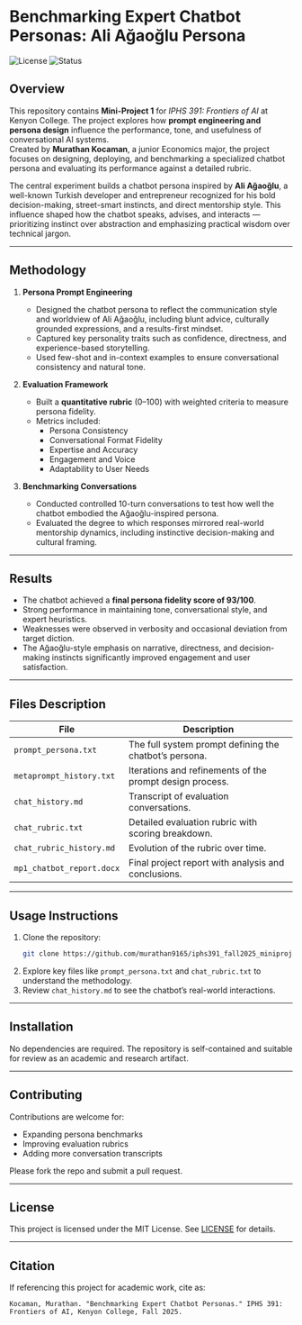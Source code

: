 # Benchmarking Expert Chatbot Personas: Ali Ağaoğlu Persona

![License](https://img.shields.io/badge/license-MIT-blue.svg) ![Status](https://img.shields.io/badge/status-active-success.svg)

## Overview

This repository contains **Mini-Project 1** for *IPHS 391: Frontiers of AI* at Kenyon College. The project explores how **prompt engineering and persona design** influence the performance, tone, and usefulness of conversational AI systems.  
Created by **Murathan Kocaman**, a junior Economics major, the project focuses on designing, deploying, and benchmarking a specialized chatbot persona and evaluating its performance against a detailed rubric.

The central experiment builds a chatbot persona inspired by **Ali Ağaoğlu**, a well-known Turkish developer and entrepreneur recognized for his bold decision-making, street-smart instincts, and direct mentorship style. This influence shaped how the chatbot speaks, advises, and interacts — prioritizing instinct over abstraction and emphasizing practical wisdom over technical jargon.

---

## Methodology

1. **Persona Prompt Engineering**  
   - Designed the chatbot persona to reflect the communication style and worldview of Ali Ağaoğlu, including blunt advice, culturally grounded expressions, and a results-first mindset.  
   - Captured key personality traits such as confidence, directness, and experience-based storytelling.  
   - Used few-shot and in-context examples to ensure conversational consistency and natural tone.

2. **Evaluation Framework**  
   - Built a **quantitative rubric** (0–100) with weighted criteria to measure persona fidelity.  
   - Metrics included:
     - Persona Consistency
     - Conversational Format Fidelity
     - Expertise and Accuracy
     - Engagement and Voice
     - Adaptability to User Needs

3. **Benchmarking Conversations**  
   - Conducted controlled 10-turn conversations to test how well the chatbot embodied the Ağaoğlu-inspired persona.  
   - Evaluated the degree to which responses mirrored real-world mentorship dynamics, including instinctive decision-making and cultural framing.

---

## Results

- The chatbot achieved a **final persona fidelity score of 93/100**.
- Strong performance in maintaining tone, conversational style, and expert heuristics.
- Weaknesses were observed in verbosity and occasional deviation from target diction.
- The Ağaoğlu-style emphasis on narrative, directness, and decision-making instincts significantly improved engagement and user satisfaction.

---

## Files Description

| File | Description |
|------|-------------|
| `prompt_persona.txt` | The full system prompt defining the chatbot’s persona. |
| `metaprompt_history.txt` | Iterations and refinements of the prompt design process. |
| `chat_history.md` | Transcript of evaluation conversations. |
| `chat_rubric.txt` | Detailed evaluation rubric with scoring breakdown. |
| `chat_rubric_history.md` | Evolution of the rubric over time. |
| `mp1_chatbot_report.docx` | Final project report with analysis and conclusions. |

---

## Usage Instructions

1. Clone the repository:
   ```bash
   git clone https://github.com/murathan9165/iphs391_fall2025_miniproject-1_benchmarking-expert-chatbot-personas.git
   ```
2. Explore key files like `prompt_persona.txt` and `chat_rubric.txt` to understand the methodology.
3. Review `chat_history.md` to see the chatbot’s real-world interactions.

---

## Installation

No dependencies are required. The repository is self-contained and suitable for review as an academic and research artifact.

---

## Contributing

Contributions are welcome for:
- Expanding persona benchmarks  
- Improving evaluation rubrics  
- Adding more conversation transcripts

Please fork the repo and submit a pull request.

---

## License

This project is licensed under the MIT License. See [LICENSE](./LICENSE) for details.

---

## Citation

If referencing this project for academic work, cite as:

```
Kocaman, Murathan. "Benchmarking Expert Chatbot Personas." IPHS 391: Frontiers of AI, Kenyon College, Fall 2025.
